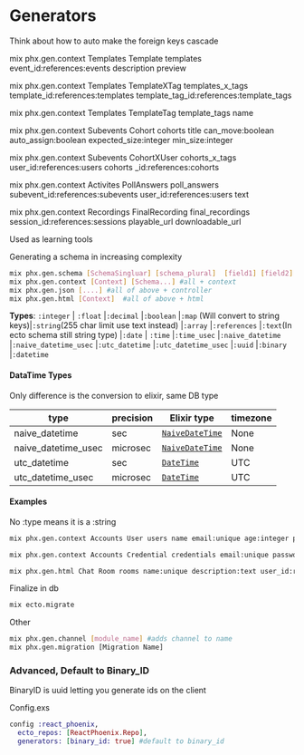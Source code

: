# Generators

Think about how to auto make the foreign keys cascade

mix phx.gen.context Templates Template templates event_id:references:events description preview

mix phx.gen.context Templates TemplateXTag templates_x_tags template_id:references:templates template_tag_id:references:template_tags

mix phx.gen.context Templates TemplateTag template_tags name

mix phx.gen.context Subevents Cohort cohorts title can_move:boolean auto_assign:boolean expected_size:integer min_size:integer 

mix phx.gen.context Subevents CohortXUser cohorts_x_tags  user_id:references:users cohorts _id:references:cohorts

mix phx.gen.context Activites PollAnswers poll_answers subevent_id:references:subevents user_id:references:users text

mix phx.gen.context Recordings FinalRecording final_recordings session_id:references:sessions playable_url downloadable_url

Used as learning tools

Generating a schema in increasing complexity

```bash
mix phx.gen.schema [SchemaSingluar] [schema_plural]  [field1] [field2] [....] #just schema and migration
mix phx.gen.context [Context] [Schema...] #all + context
mix phx.gen.json [....] #all of above + controller
mix phx.gen.html [Context]  #all of above + html
```

**Types**: `:integer` | `:float` |`:decimal` |`:boolean` |`:map` (Will convert to string keys)|`:string`(255 char limit use text instead) |`:array`  |`:references` |`:text`(In ecto schema still string type) |`:date` | `:time` |`:time_usec` |`:naive_datetime` |`:naive_datetime_usec` |`:utc_datetime` |`:utc_datetime_usec` |`:uuid` |`:binary` |`:datetime` 

#### DataTime Types

Only difference is the conversion to elixir, same DB type

| type                | precision | Elixir type                                                  | timezone |
| ------------------- | --------- | ------------------------------------------------------------ | -------- |
| naive_datetime      | sec       | [`NaiveDateTime`](https://hexdocs.pm/elixir/NaiveDateTime.html) | None     |
| naive_datetime_usec | microsec  | [`NaiveDateTime`](https://hexdocs.pm/elixir/NaiveDateTime.html) | None     |
| utc_datetime        | sec       | [`DateTime`](https://hexdocs.pm/elixir/DateTime.html)        | UTC      |
| utc_datetime_usec   | microsec  | [`DateTime`](https://hexdocs.pm/elixir/DateTime.html)        | UTC      |

#### Examples

No :type means it is a :string

```bash
mix phx.gen.context Accounts User users name email:unique age:integer post_id:references:posts social_links:array:string

mix phx.gen.context Accounts Credential credentials email:unique password_hash user_id:references:users

mix phx.gen.html Chat Room rooms name:unique description:text user_id:references:users
```

Finalize in db

```bash
mix ecto.migrate
```

Other

```bash
mix phx.gen.channel [module_name] #adds channel to name
mix phx.gen.migration [Migration Name]
```

### Advanced, Default to Binary_ID

BinaryID is uuid letting you generate ids on the client

Config.exs

```elixir
config :react_phoenix,
  ecto_repos: [ReactPhoenix.Repo],
  generators: [binary_id: true] #default to binary_id
```

